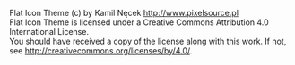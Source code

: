 Flat Icon Theme (c) by Kamil Nęcek <http://www.pixelsource.pl>
<br>
Flat Icon Theme is licensed under a
Creative Commons Attribution 4.0 International License.
<br>
You should have received a copy of the license along with this
work. If not, see <http://creativecommons.org/licenses/by/4.0/>.
